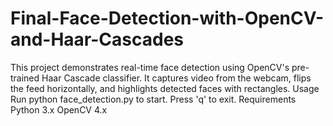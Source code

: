 # Final-Face-Detection-with-OpenCV-and-Haar-Cascades
This project demonstrates real-time face detection using OpenCV's pre-trained Haar Cascade classifier. It captures video from the webcam, flips the feed horizontally, and highlights detected faces with rectangles.  Usage Run python face_detection.py to start. Press 'q' to exit.  Requirements Python 3.x OpenCV 4.x
